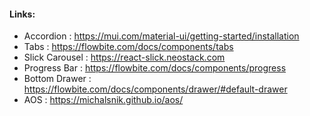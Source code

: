 #### Links:

* Accordion : https://mui.com/material-ui/getting-started/installation
* Tabs : https://flowbite.com/docs/components/tabs
* Slick Carousel : https://react-slick.neostack.com
* Progress Bar : https://flowbite.com/docs/components/progress
* Bottom Drawer : https://flowbite.com/docs/components/drawer/#default-drawer
* AOS : https://michalsnik.github.io/aos/

